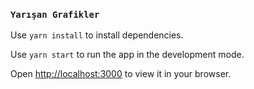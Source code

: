 ### `Yarışan Grafikler`

Use ```yarn install``` to install dependencies.

Use ```yarn start``` to run the app in the development mode.

Open [http://localhost:3000](http://localhost:3000) to view it in your browser.
